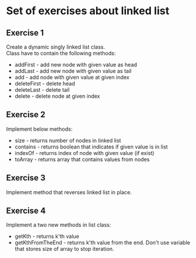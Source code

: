 # Set of exercises about linked list

## Exercise 1
Create a dynamic singly linked list class.  
Class have to contain the following methods:
- addFirst - add new node with given value as head
- addLast - add new node with given value as tail
- add - add node with given value at given index
- deleteFirst - delete head
- deleteLast - delete tail
- delete - delete node at given index

## Exercise 2
Implement below methods:
- size - returns number of nodes in linked list 
- contains - returns boolean that indicates if given value is in list
- indexOf - returns index of node with given value (if exist)
- toArray - returns array that contains values from nodes

## Exercise 3
Implement method that reverses linked list in place.

## Exercise 4 
Implement a two new methods in list class:
- getKth - returns k'th value
- getKthFromTheEnd - returns k'th value from the end. Don't use variable that stores size of array to stop iteration.